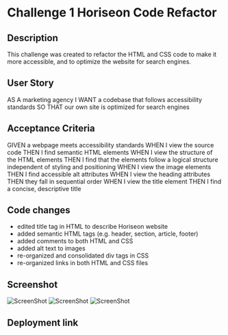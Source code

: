 # Challenge 1 Horiseon Code Refactor
## Description
This challenge was created to refactor the HTML and CSS code to make it more accessible, and to optimize the website for search engines.
## User Story
AS A marketing agency
I WANT a codebase that follows accessibility standards
SO THAT our own site is optimized for search engines
## Acceptance Criteria
GIVEN a webpage meets accessibility standards
WHEN I view the source code
THEN I find semantic HTML elements
WHEN I view the structure of the HTML elements
THEN I find that the elements follow a logical structure independent of styling and positioning
WHEN I view the image elements
THEN I find accessible alt attributes
WHEN I view the heading attributes
THEN they fall in sequential order
WHEN I view the title element
THEN I find a concise, descriptive title
## Code changes
- edited title tag in HTML to describe Horiseon website
- added semantic HTML tags (e.g. header, section, article, footer)
- added comments to both HTML and CSS
- added alt text to images
- re-organized and consolidated div tags in CSS
- re-organized links in both HTML and CSS files

## Screenshot
![ScreenShot](https://user-images.githubusercontent.com/48407721/207529131-b13b4936-c40c-42fc-be27-70b33d93e2bb.PNG)
![ScreenShot](https://user-images.githubusercontent.com/48407721/207529137-515b1ba7-ca64-4811-8ad7-3cc87b54d023.PNG)
![ScreenShot](https://user-images.githubusercontent.com/48407721/207529127-9cb6797e-8b02-47fd-b604-d28d24639e2b.PNG)

## Deployment link
